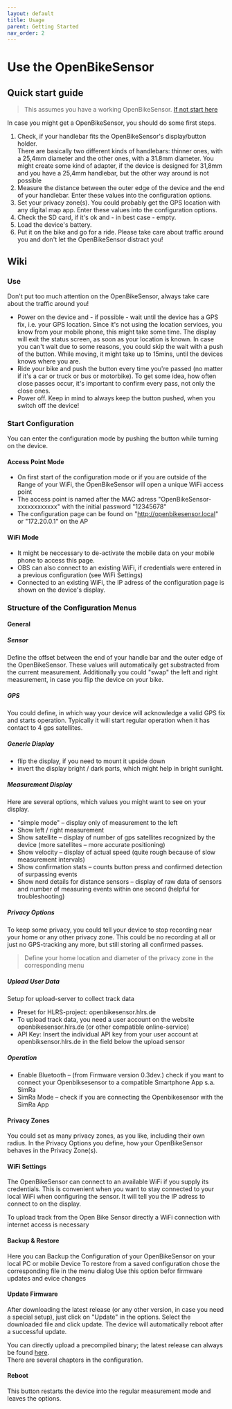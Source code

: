 ```yaml
---
layout: default
title: Usage
parent: Getting Started
nav_order: 2
---
```



# Use the OpenBikeSensor

## Quick start guide
> This assumes you have a working OpenBikeSensor. [If not start here](https://Friends-of-OpenBikeSensor.github.io/README.md)

In case you might get a OpenBikeSensor, you should do some first steps.

1. Check, if your handlebar fits the OpenBikeSensor's display/button holder.  
There are basically two different kinds of handlebars: thinner ones, with a 25,4mm diameter and the other ones, with a 31.8mm diameter. You might create some kind of adapter, if the device is designed for 31,8mm and you have a 25,4mm handlebar, but the other way around is not possible
2. Measure the distance between the outer edge of the device and the end of your handlebar. Enter these values into the configuration options.
3. Set your privacy zone(s). You could probably get the GPS location with any digital map app. Enter these values into the configuration options.
4. Check the SD card, if it's ok and - in best case - empty.
5. Load the device's battery.
6. Put it on the bike and go for a ride. Please take care about traffic around you and don't let the OpenBikeSensor distract you!


## Wiki

### Use

Don't put too much attention on the OpenBikeSensor, always take care about the traffic around you!  
* Power on the device and - if possible - wait until the device has a GPS fix, i.e. your GPS location. Since it's not using the location services, you know from your mobile phone, this might take some time. The display will exit the status screen, as soon as your location is known. In case you can't wait due to some reasons, you could skip the wait with a push of the button. While moving, it might take up to 15mins, until the devices knows where you are.
* Ride your bike and push the button every time you're passed (no matter if it's a car or truck or bus or motorbike). To get some idea, how often close passes occur, it's important to confirm every pass, not only the close ones. 
* Power off. Keep in mind to always keep the button pushed, when you switch off the device!

### Start Configuration

You can enter the configuration mode by pushing the button while turning on the device. 

#### Access Point Mode
- On first start of the configuration mode or if you are outside of the Range of your WiFi, the OpenBikeSensor will open a unique WiFi access point 
- The access point is named after the MAC adress "OpenBikeSensor-xxxxxxxxxxxx" with the initial password "12345678" 
- The configuration page can be found on "http://openbikesensor.local" or "172.20.0.1" on the AP 

#### WiFi Mode
- It might be neccessary to de-activate the mobile data on your mobile phone to access this page.  
- OBS can also connect to an existing WiFi, if credentials were entered in a previous configuration (see WiFi Settings) 
- Connected to an existing WiFi, the IP adress of the configuration page is shown on the device's display. 

### Structure of the Configuration Menus

#### General

##### Sensor

Define the offset between the end of your handle bar and the outer edge of the OpenBikeSensor. These values will automatically get substracted from the current measurement. Additionally you could "swap" the left and right measurement, in case you flip the device on your bike.

##### GPS

You could define, in which way your device will acknowledge a valid GPS fix and starts operation. Typically it will start regular operation when it has contact to 4 gps satellites.

##### Generic Display

- flip the display, if you need to mount it upside down 
- invert the display bright / dark parts, which might help in bright sunlight.

##### Measurement Display

Here are several options, which values you might want to see on your display. 
- "simple mode" – display only of measurement to the left
- Show left / right measurement
- Show satellite – display of number of gps satellites recognized by the device (more satellites – more accurate positioning)
- Show velocity – display of actual speed (quite rough because of slow measurement intervals)
- Show confirmation stats – counts button press and confirmed detection of surpassing events 
- Show nerd details for distance sensors – display of raw data of sensors and number of measuring events within one second (helpful for troubleshooting)

##### Privacy Options

To keep some privacy, you could tell your device to stop recording near your home or any other privacy zone. This could be no recording at all or just no GPS-tracking any more, but still storing all confirmed passes.
> Define your home location and diameter of the privacy zone in the corresponding menu 

##### Upload User Data

Setup for upload-server to collect track data
- Preset for HLRS-project: openbikesensor.hlrs.de
- To upload track data, you need a user account on the website openbikesensor.hlrs.de (or other compatible online-service) 
- API Key: Insert the individual API key from your user account at openbiksensor.hlrs.de in the field below the upload sensor

##### Operation
- Enable Bluetooth – (from Firmware version 0.3dev.) check if you want to connect your Openbiksesensor to a compatible Smartphone App s.a. SimRa
- SimRa Mode – check if you are connecting the Openbikesensor with the SimRa App

#### Privacy Zones

You could set as many privacy zones, as you like, including their own radius. 
In the Privacy Options you define, how your OpenBikeSensor behaves in the Privacy Zone(s).

#### WiFi Settings

The OpenBikeSensor can connect to an available WiFi if you supply its credentials. This is convenient when you want to stay connected to your local WiFi when configuring the sensor. It will tell you the IP adress to connect to on the display.

To upload track from the Open Bike Sensor directly a WiFi connection with internet access is necessary

#### Backup & Restore

Here you can Backup the Configuration of your OpenBikeSensor on your local PC or mobile Device
To restore from a saved configuration chose the corresponding file in the menu dialog
Use this option befor firmware updates and evice changes

#### Update Firmware

After downloading the latest release (or any other version, in case you need a special setup), just click on "Update" in the options. Select the downloaded file and click update. The device will automatically reboot after a successful update.

You can directly upload a precompiled binary; the latest release can always be found [here](https://github.com/Friends-of-OpenBikeSensor/OpenBikeSensorFirmware/releases).  
There are several chapters in the configuration.


#### Reboot

This button restarts the device into the regular measurement mode and leaves the options.
